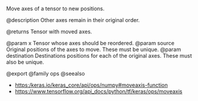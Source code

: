 Move axes of a tensor to new positions.

@description
Other axes remain in their original order.

@returns
    Tensor with moved axes.

@param x Tensor whose axes should be reordered.
@param source Original positions of the axes to move. These must be unique.
@param destination Destinations positions for each of the original axes.
    These must also be unique.

@export
@family ops
@seealso
+ <https:/keras.io/keras_core/api/ops/numpy#moveaxis-function>
+ <https://www.tensorflow.org/api_docs/python/tf/keras/ops/moveaxis>
